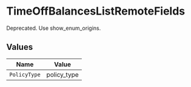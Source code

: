 # TimeOffBalancesListRemoteFields

Deprecated. Use show_enum_origins.


## Values

| Name         | Value        |
| ------------ | ------------ |
| `PolicyType` | policy_type  |